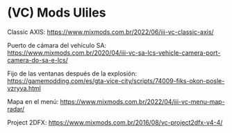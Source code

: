 # (VC) Mods Uliles

Classic AXIS: https://www.mixmods.com.br/2022/06/iii-vc-classic-axis/

Puerto de cámara del vehículo SA: https://www.mixmods.com.br/2020/04/iii-vc-sa-lcs-vehicle-camera-port-camera-do-sa-e-lcs/

Fijo de las ventanas después de la explosión: https://gamemodding.com/es/gta-vice-city/scripts/74009-fiks-okon-posle-vzryva.html

Mapa en el menú: https://www.mixmods.com.br/2022/04/iii-vc-menu-map-radar/

Project 2DFX: https://www.mixmods.com.br/2016/08/vc-project2dfx-v4-4/
